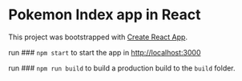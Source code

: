 # Pokemon Index app in React

This project was bootstrapped with [Create React App](https://github.com/facebook/create-react-app).

run ### `npm start` to start the app in [http://localhost:3000](http://localhost:3000)

run ### `npm run build` to build a production build to the `build` folder.
